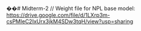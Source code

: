 ��#   M i d t e r m - 2 
 
 //
Weight file for NPL base model: https://drive.google.com/file/d/1LXrp3m-csPMIeC2IxUrx3jkM4SDw3tqH/view?usp=sharing
